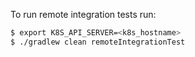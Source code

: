 To run remote integration tests run:
```bash
$ export K8S_API_SERVER=<k8s_hostname>
$ ./gradlew clean remoteIntegrationTest
```
